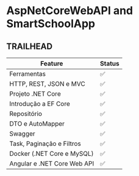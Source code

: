 # AspNetCoreWebAPI and SmartSchoolApp 

## TRAILHEAD

| Feature  | Status |
| ------------- | ------------- |
| Ferramentas | ✅  |
| HTTP, REST, JSON e MVC   | ✅  |
| Projeto .NET Core | ✅  |
| Introdução a EF Core | ✅ |
| Repositório | ✅ |
| DTO e AutoMapper | ✅ |
| Swagger  | ✅  |
| Task, Paginação e Filtros  | ✅ |
| Docker (.NET Core e MySQL)  | ✅   |
| Angular e .NET Core Web API  | ✅  |



